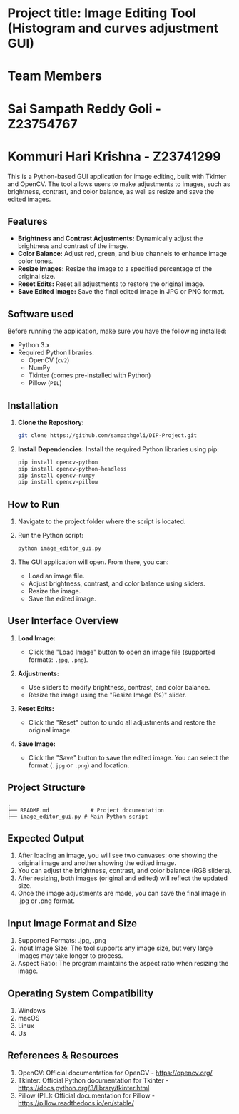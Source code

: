 
# Project title: Image Editing Tool (Histogram and curves adjustment GUI)


# Team Members
# Sai Sampath Reddy Goli - Z23754767
# Kommuri Hari Krishna - Z23741299 


This is a Python-based GUI application for image editing, built with Tkinter and OpenCV. The tool allows users to make adjustments to images, such as brightness, contrast, and color balance, as well as resize and save the edited images.

## Features

- **Brightness and Contrast Adjustments:** Dynamically adjust the brightness and contrast of the image.
- **Color Balance:** Adjust red, green, and blue channels to enhance image color tones.
- **Resize Images:** Resize the image to a specified percentage of the original size.
- **Reset Edits:** Reset all adjustments to restore the original image.
- **Save Edited Image:** Save the final edited image in JPG or PNG format.


## Software used

Before running the application, make sure you have the following installed:

- Python 3.x
- Required Python libraries:
  - OpenCV (`cv2`)
  - NumPy
  - Tkinter (comes pre-installed with Python)
  - Pillow (`PIL`)

## Installation

1. **Clone the Repository:**
   ```bash
   git clone https://github.com/sampathgoli/DIP-Project.git
   

   ```

2. **Install Dependencies:**
   Install the required Python libraries using pip:
   ```bash
   pip install opencv-python 
   pip install opencv-python-headless
   pip install opencv-numpy 
   pip install opencv-pillow
   ```

## How to Run

1. Navigate to the project folder where the script is located.
2. Run the Python script:
   ```bash
   python image_editor_gui.py
   ```

3. The GUI application will open. From there, you can:
   - Load an image file.
   - Adjust brightness, contrast, and color balance using sliders.
   - Resize the image.
   - Save the edited image.

## User Interface Overview

1. **Load Image:**
   - Click the "Load Image" button to open an image file (supported formats: `.jpg`, `.png`).

2. **Adjustments:**
   - Use sliders to modify brightness, contrast, and color balance.
   - Resize the image using the "Resize Image (%)" slider.

3. **Reset Edits:**
   - Click the "Reset" button to undo all adjustments and restore the original image.

4. **Save Image:**
   - Click the "Save" button to save the edited image. You can select the format (`.jpg` or `.png`) and location.

## Project Structure

```
.
├── README.md             # Project documentation
├── image_editor_gui.py # Main Python script
```

## Expected Output
1. After loading an image, you will see two canvases: one showing the original image and another showing the edited image.
2. You can adjust the brightness, contrast, and color balance (RGB sliders).
3. After resizing, both images (original and edited) will reflect the updated size.
4. Once the image adjustments are made, you can save the final image in .jpg or .png format.

## Input Image Format and Size
1. Supported Formats: .jpg, .png
2. Input Image Size: The tool supports any image size, but very large images may take longer to process.
3. Aspect Ratio: The program maintains the aspect ratio when resizing the image.

## Operating System Compatibility

1. Windows
2. macOS
3. Linux
4. Us

## References & Resources
1. OpenCV: Official documentation for OpenCV - https://opencv.org/
2. Tkinter: Official Python documentation for Tkinter - https://docs.python.org/3/library/tkinter.html
3. Pillow (PIL): Official documentation for Pillow - https://pillow.readthedocs.io/en/stable/


